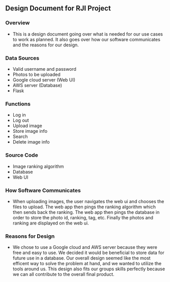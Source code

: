 ## Design Document for RJI Project

### Overview
* This is a design document going over what is needed for our use cases to work as planned. It also goes over how our software communicates and the reasons for our design.


### Data Sources
* Valid username and password
* Photos to be uploaded
* Google cloud server (Web UI)
* AWS server (Database)
* Flask

### Functions
* Log in
* Log out
* Upload image
* Store image info
* Search
* Delete image info

### Source Code
* Image ranking algorithm
* Database
* Web UI

### How Software Communicates
* When uploading images, the user navigates the web ui and chooses the files to upload. The web app then pings the ranking algorithm which then sends back the ranking. The web app then pings the database in order to store the photo id, ranking, tag, etc. Finally the photos and ranking are displayed on the web ui.

### Reasons for Design
* We chose to use a Google cloud and AWS server because they were free and easy to use. We decided it would be beneficial to store data for future use in a database. Our overall design seemed like the most efficent way to solve the problem at hand, and we wanted to utilize the tools around us. This design also fits our groups skills perfectly because we can all contribute to the overall final product.
